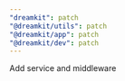 ```yaml
---
"dreamkit": patch
"@dreamkit/utils": patch
"@dreamkit/app": patch
"@dreamkit/dev": patch
---
```


Add service and middleware
